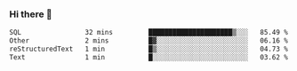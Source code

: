 ### Hi there 👋

<!--
**urzz/urzz** is a ✨ _special_ ✨ repository because its `README.md` (this file) appears on your GitHub profile.

Here are some ideas to get you started:

- 🔭 I’m currently working on ...
- 🌱 I’m currently learning ...
- 👯 I’m looking to collaborate on ...
- 🤔 I’m looking for help with ...
- 💬 Ask me about ...
- 📫 How to reach me: ...
- 😄 Pronouns: ...
- ⚡ Fun fact: ...
-->

<!--START_SECTION:waka-->

```txt
SQL                32 mins         █████████████████████▒░░░   85.49 %
Other              2 mins          █▓░░░░░░░░░░░░░░░░░░░░░░░   06.16 %
reStructuredText   1 min           █▒░░░░░░░░░░░░░░░░░░░░░░░   04.73 %
Text               1 min           █░░░░░░░░░░░░░░░░░░░░░░░░   03.62 %
```

<!--END_SECTION:waka-->
